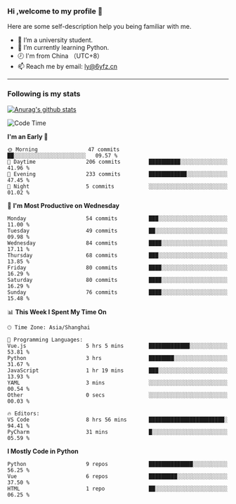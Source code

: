 ### Hi ,welcome to my profile 👋
Here are some self-description help you being familiar with me.
<!--
**liuyunfz/liuyunfz** is a ✨ _special_ ✨ repository because its `README.md` (this file) appears on your GitHub profile.
- 👯 I’m looking to collaborate on ...
- 🤔 I’m looking for help with ...
Here are some ideas to get you started:
-->
- 🏫 I’m a university student.
- 💪 I’m currently learning Python.
- 🕗 I'm from China （UTC+8）
- 📫 Reach me by email: [ly@6yfz.cn](mailto:ly@6yfz.cn)
  
---
### Following is my stats
  
[![Anurag's github stats](https://github-readme-stats.vercel.app/api?username=liuyunfz)](https://github.com/anuraghazra/github-readme-stats)
  
<!--START_SECTION:waka-->
![Code Time](http://img.shields.io/badge/Code%20Time-342%20hrs%2053%20mins-blue)

**I'm an Early 🐤** 

```text
🌞 Morning                47 commits          ██░░░░░░░░░░░░░░░░░░░░░░░   09.57 % 
🌆 Daytime                206 commits         ██████████░░░░░░░░░░░░░░░   41.96 % 
🌃 Evening                233 commits         ████████████░░░░░░░░░░░░░   47.45 % 
🌙 Night                  5 commits           ░░░░░░░░░░░░░░░░░░░░░░░░░   01.02 % 
```
📅 **I'm Most Productive on Wednesday** 

```text
Monday                   54 commits          ███░░░░░░░░░░░░░░░░░░░░░░   11.00 % 
Tuesday                  49 commits          ██░░░░░░░░░░░░░░░░░░░░░░░   09.98 % 
Wednesday                84 commits          ████░░░░░░░░░░░░░░░░░░░░░   17.11 % 
Thursday                 68 commits          ███░░░░░░░░░░░░░░░░░░░░░░   13.85 % 
Friday                   80 commits          ████░░░░░░░░░░░░░░░░░░░░░   16.29 % 
Saturday                 80 commits          ████░░░░░░░░░░░░░░░░░░░░░   16.29 % 
Sunday                   76 commits          ████░░░░░░░░░░░░░░░░░░░░░   15.48 % 
```


📊 **This Week I Spent My Time On** 

```text
🕑︎ Time Zone: Asia/Shanghai

💬 Programming Languages: 
Vue.js                   5 hrs 5 mins        █████████████░░░░░░░░░░░░   53.81 % 
Python                   3 hrs               ████████░░░░░░░░░░░░░░░░░   31.67 % 
JavaScript               1 hr 19 mins        ███░░░░░░░░░░░░░░░░░░░░░░   13.93 % 
YAML                     3 mins              ░░░░░░░░░░░░░░░░░░░░░░░░░   00.54 % 
Other                    0 secs              ░░░░░░░░░░░░░░░░░░░░░░░░░   00.03 % 

🔥 Editors: 
VS Code                  8 hrs 56 mins       ████████████████████████░   94.41 % 
PyCharm                  31 mins             █░░░░░░░░░░░░░░░░░░░░░░░░   05.59 % 
```

**I Mostly Code in Python** 

```text
Python                   9 repos             ██████████████░░░░░░░░░░░   56.25 % 
Vue                      6 repos             █████████░░░░░░░░░░░░░░░░   37.50 % 
HTML                     1 repo              ██░░░░░░░░░░░░░░░░░░░░░░░   06.25 % 
```




<!--END_SECTION:waka-->

